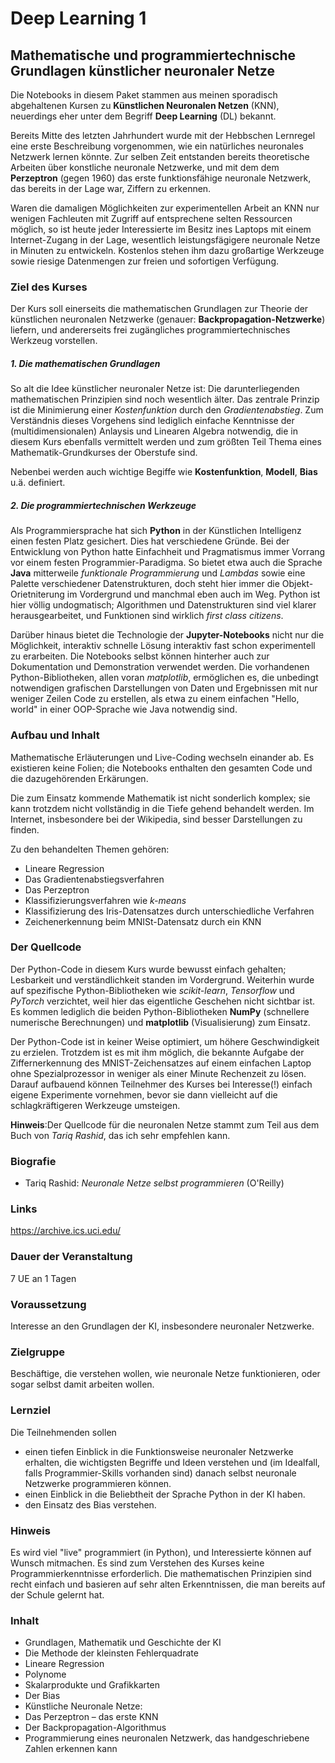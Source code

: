 # Deep Learning 1 
## Mathematische und programmiertechnische Grundlagen künstlicher neuronaler Netze

Die Notebooks in diesem Paket stammen aus meinen sporadisch abgehaltenen Kursen zu __Künstlichen Neuronalen Netzen__ (KNN), neuerdings eher unter dem Begriff __Deep Learning__ (DL) bekannt.

Bereits Mitte des letzten Jahrhundert wurde mit der Hebbschen Lernregel eine erste Beschreibung vorgenommen, wie ein natürliches neuronales Netzwerk lernen könnte. Zur selben Zeit entstanden bereits theoretische Arbeiten über konstliche neuronale Netzwerke, und mit dem dem __Perzeptron__ (gegen 1960) das erste funktionsfähige neuronale Netzwerk, das bereits in der Lage war, Ziffern zu erkennen.

Waren die damaligen Möglichkeiten zur experimentellen Arbeit an KNN nur wenigen Fachleuten mit Zugriff auf entsprechene selten Ressourcen möglich, so ist heute jeder Interessierte im Besitz ines Laptops mit einem Internet-Zugang in der Lage, wesentlich leistungsfägigere neuronale Netze in Minuten zu entwickeln. Kostenlos stehen ihm dazu großartige Werkzeuge sowie riesige Datenmengen zur freien und sofortigen Verfügung.

### Ziel des Kurses

Der Kurs soll einerseits die mathematischen Grundlagen zur Theorie der künstlichen neuronalen Netzwerke (genauer: __Backpropagation-Netzwerke__) liefern, und andererseits frei zugängliches  programmiertechnisches Werkzeug vorstellen.

##### 1. Die mathematischen Grundlagen

So alt die Idee künstlicher neuronaler Netze ist: Die darunterliegenden mathematischen Prinzipien sind noch wesentlich älter. Das zentrale Prinzip ist die Minimierung einer _Kostenfunktion_ durch den _Gradientenabstieg_. Zum Verständnis dieses Vorgehens sind lediglich einfache Kenntnisse der (multidimensionalen) Anlaysis und Linearen Algebra notwendig, die in diesem Kurs ebenfalls vermittelt werden und zum größten Teil Thema eines Mathematik-Grundkurses der Oberstufe sind. 

Nebenbei werden auch wichtige Begiffe wie __Kostenfunktion__, __Modell__, __Bias__ u.ä. definiert.

##### 2. Die programmiertechnischen Werkzeuge 

Als Programmiersprache hat sich __Python__ in der Künstlichen Intelligenz einen festen Platz gesichert. Dies hat verschiedene Gründe. Bei der Entwicklung von Python hatte Einfachheit und Pragmatismus immer Vorrang vor einem festen Programmier-Paradigma. So bietet etwa auch die Sprache __Java__ mitterweile _funktionale Programmierung_ und _Lambdas_ sowie eine Palette verschiedener Datenstrukturen, doch steht hier immer die Objekt-Orietniterung im Vordergrund und manchmal eben auch im Weg. Python ist hier völlig undogmatisch; Algorithmen und Datenstrukturen sind viel klarer herausgearbeitet, und Funktionen sind wirklich _first class citizens_.

Darüber hinaus bietet die Technologie der __Jupyter-Notebooks__ nicht nur die Möglichkeit, interaktiv schnelle Lösung interaktiv fast schon experimentell zu erarbeiten. Die Notebooks selbst können hinterher auch zur Dokumentation und Demonstration verwendet werden. Die vorhandenen Python-Bibliotheken, allen voran _matplotlib_, ermöglichen es, die unbedingt notwendigen grafischen Darstellungen von Daten und Ergebnissen mit nur weniger Zeilen Code zu erstellen, als etwa zu einem einfachen "Hello, world" in einer OOP-Sprache wie Java notwendig sind.

### Aufbau und Inhalt

Mathematische Erläuterungen und Live-Coding wechseln einander ab. Es existieren keine Folien; die Notebooks enthalten den gesamten Code und die dazugehörenden Erkärungen.

Die zum Einsatz kommende Mathematik ist nicht sonderlich komplex; sie kann trotzdem nicht vollständig in die Tiefe gehend behandelt werden. Im Internet, insbesondere bei der Wikipedia, sind besser Darstellungen zu finden.

Zu den behandelten Themen gehören:

* Lineare Regression
* Das Gradientenabstiegsverfahren
* Das Perzeptron
* Klassifizierungsverfahren wie _k-means_
* Klassifizierung des Iris-Datensatzes durch unterschiedliche Verfahren
* Zeichenerkennung beim MNISt-Datensatz durch ein KNN

### Der Quellcode

Der Python-Code in diesem Kurs wurde bewusst einfach gehalten; Lesbarkeit und verständlichkeit standen im Vordergrund. Weiterhin wurde auf spezifische Python-Bibliotheken wie _scikit-learn_, _Tensorflow_ und _PyTorch_ verzichtet, weil hier das eigentliche Geschehen nicht sichtbar ist. Es kommen lediglich die beiden Python-Bibliotheken __NumPy__ (schnellere numerische Berechnungen) und __matplotlib__ (Visualisierung) zum Einsatz. 

Der Python-Code ist in keiner Weise optimiert, um höhere Geschwindigkeit zu erzielen. Trotzdem ist es mit ihm möglich, die bekannte Aufgabe der Ziffernerkennung des MNIST-Zeichensatzes auf einem einfachen Laptop ohne Spezialprozessor in weniger als einer Minute Rechenzeit zu lösen. Darauf aufbauend können Teilnehmer des Kurses bei Interesse(!) einfach eigene Experimente vornehmen, bevor sie dann vielleicht auf die schlagkräftigeren Werkzeuge umsteigen.

__Hinweis__:Der Quellcode für die neuronalen Netze stammt zum Teil aus dem Buch von _Tariq Rashid_, das ich sehr empfehlen kann.


### Biografie

* Tariq Rashid: _Neuronale Netze selbst programmieren_ (O'Reilly)


### Links

https://archive.ics.uci.edu/

### Dauer der Veranstaltung
7 UE an 1 Tagen

### Voraussetzung
Interesse an den Grundlagen der KI, insbesondere neuronaler Netzwerke.

### Zielgruppe
Beschäftige, die verstehen wollen, wie neuronale Netze funktionieren, oder sogar selbst damit arbeiten wollen.

### Lernziel
Die Teilnehmenden sollen 

* einen tiefen Einblick in die Funktionsweise neuronaler Netzwerke erhalten,
die wichtigsten Begriffe und Ideen verstehen und (im Idealfall, 
falls Programmier-Skills vorhanden sind) danach selbst neuronale Netzwerke programmieren können.
* einen Einblick in die Beliebtheit der Sprache Python in der KI haben.
* den Einsatz des Bias verstehen.

### Hinweis
Es wird viel "live" programmiert (in Python), und Interessierte können auf Wunsch mitmachen. Es sind zum Verstehen des Kurses keine Programmierkenntnisse erforderlich. Die mathematischen Prinzipien sind recht einfach und basieren auf sehr alten Erkenntnissen, die man bereits auf der Schule gelernt hat.

### Inhalt
* Grundlagen, Mathematik und Geschichte der KI
* Die Methode der kleinsten Fehlerquadrate
* Lineare Regression
* Polynome
* Skalarprodukte und Grafikkarten
* Der Bias
* Künstliche Neuronale Netze:
* Das Perzeptron – das erste KNN
* Der Backpropagation-Algorithmus
* Programmierung eines neuronalen Netzwerk, das handgeschriebene Zahlen erkennen kann